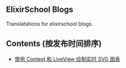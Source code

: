 ## ElixirSchool Blogs

Translatations for elixirschool blogs.

## Contents (按发布时间排序)

- [使用 Context 和 LiveView 绘制实时 SVG 图表](./server-side-svg-charts-with-contex-and-liveview.md)